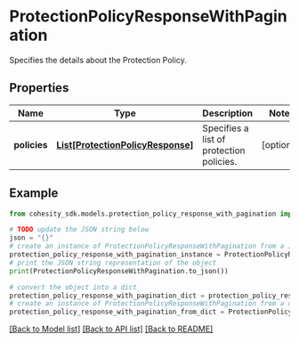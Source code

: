 # ProtectionPolicyResponseWithPagination

Specifies the details about the Protection Policy.

## Properties

Name | Type | Description | Notes
------------ | ------------- | ------------- | -------------
**policies** | [**List[ProtectionPolicyResponse]**](ProtectionPolicyResponse.md) | Specifies a list of protection policies. | [optional] 

## Example

```python
from cohesity_sdk.models.protection_policy_response_with_pagination import ProtectionPolicyResponseWithPagination

# TODO update the JSON string below
json = "{}"
# create an instance of ProtectionPolicyResponseWithPagination from a JSON string
protection_policy_response_with_pagination_instance = ProtectionPolicyResponseWithPagination.from_json(json)
# print the JSON string representation of the object
print(ProtectionPolicyResponseWithPagination.to_json())

# convert the object into a dict
protection_policy_response_with_pagination_dict = protection_policy_response_with_pagination_instance.to_dict()
# create an instance of ProtectionPolicyResponseWithPagination from a dict
protection_policy_response_with_pagination_from_dict = ProtectionPolicyResponseWithPagination.from_dict(protection_policy_response_with_pagination_dict)
```
[[Back to Model list]](../README.md#documentation-for-models) [[Back to API list]](../README.md#documentation-for-api-endpoints) [[Back to README]](../README.md)


